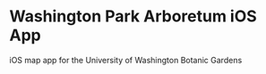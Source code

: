 Washington Park Arboretum iOS App
=================

iOS map app for the University of Washington Botanic Gardens
